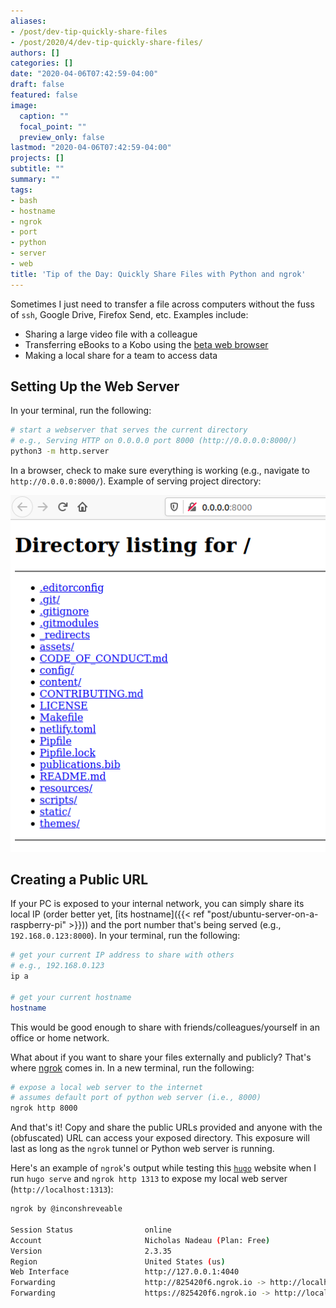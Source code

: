 ```yaml
---
aliases:
- /post/dev-tip-quickly-share-files
- /post/2020/4/dev-tip-quickly-share-files/
authors: []
categories: []
date: "2020-04-06T07:42:59-04:00"
draft: false
featured: false
image:
  caption: ""
  focal_point: ""
  preview_only: false
lastmod: "2020-04-06T07:42:59-04:00"
projects: []
subtitle: ""
summary: ""
tags:
- bash
- hostname
- ngrok
- port
- python
- server
- web
title: 'Tip of the Day: Quickly Share Files with Python and ngrok'
---
```


Sometimes I just need to transfer a file across computers without the fuss of `ssh`, Google Drive, Firefox Send, etc.
Examples include:

- Sharing a large video file with a colleague
- Transferring eBooks to a Kobo using the [beta web browser](https://help.kobo.com/hc/en-us/articles/360017763733-About-Beta-Features)
- Making a local share for a team to access data

## Setting Up the Web Server

In your terminal, run the following:

```bash
# start a webserver that serves the current directory
# e.g., Serving HTTP on 0.0.0.0 port 8000 (http://0.0.0.0:8000/)
python3 -m http.server
```

In a browser, check to make sure everything is working (e.g., navigate to `http://0.0.0.0:8000/`). Example of serving project directory:

![Example of serving project directory.](2020-04-06-07-50-07.png)

## Creating a Public URL

If your PC is exposed to your internal network, you can simply share its local IP (order better yet, [its hostname]({{< ref "post/ubuntu-server-on-a-raspberry-pi" >}})) and the port number that's being served (e.g., `192.168.0.123:8000`).
In your terminal, run the following:

```bash
# get your current IP address to share with others
# e.g., 192.168.0.123
ip a

# get your current hostname
hostname
```

This would be good enough to share with friends/colleagues/yourself in an office or home network.

What about if you want to share your files externally and publicly?
That's where [ngrok](https://ngrok.com/) comes in.
In a new terminal, run the following:

```bash
# expose a local web server to the internet
# assumes default port of python web server (i.e., 8000)
ngrok http 8000
```

And that's it!
Copy and share the public URLs provided and anyone with the (obfuscated) URL can access your exposed directory.
This exposure will last as long as the `ngrok` tunnel or Python web server is running.

Here's an example of `ngrok`'s output while testing this [`hugo`](https://gohugo.io/) website when I run `hugo serve` and `ngrok http 1313` to expose my local web server (`http://localhost:1313`):

```bash
ngrok by @inconshreveable                                                                (Ctrl+C to quit)

Session Status                online
Account                       Nicholas Nadeau (Plan: Free)
Version                       2.3.35
Region                        United States (us)
Web Interface                 http://127.0.0.1:4040
Forwarding                    http://825420f6.ngrok.io -> http://localhost:1313
Forwarding                    https://825420f6.ngrok.io -> http://localhost:1313
```